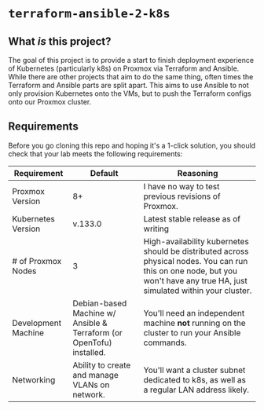 # `terraform-ansible-2-k8s`

## What *is* this project?

The goal of this project is to provide a start to finish deployment experience of Kubernetes (particularly k8s) on Proxmox via Terraform and Ansible. While there are other projects that aim to do the same thing, often times the Terraform and Ansible parts are split apart. This aims to use Ansible to not only provision Kubernetes onto the VMs, but to push the Terraform configs onto our Proxmox cluster. 

## Requirements

Before you go cloning this repo and hoping it's a 1-click solution, you should check that your lab meets the following requirements: 

| Requirement  | Default  | Reasoning   |
|---|---|---|
| Proxmox Version  | 8+  | I have no way to test previous revisions of Proxmox.  |
| Kubernetes Version  | v.133.0  | Latest stable release as of writing  |
| # of Proxmox Nodes  | 3  | High-availability kubernetes should be distributed across physical nodes. You can run this on one node, but you won't have any true HA, just simulated within your cluster. |
| Development Machine  | Debian-based Machine w/ Ansible & Terraform (or OpenTofu) installed. | You'll need an independent machine **not** running on the cluster to run your Ansible commands.  |
| Networking | Ability to create and manage VLANs on network. | You'll want a cluster subnet dedicated to k8s, as well as a regular LAN address likely. |

